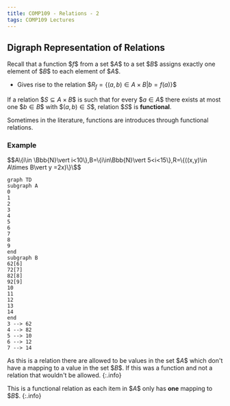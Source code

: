 ```yaml
---
title: COMP109 - Relations - 2
tags: COMP109 Lectures
---
```

## Digraph Representation of Relations

Recall that a function \$$f\$$ from a set \$$A\$$ to a set \$$B\$$ assigns exactly one element of \$$B\$$ to each element of \$$A\$$.

* Gives rise to the relation \$$R_f=\{(a,b)\in A\times B \vert b =f(a)\}\$$

If a relation \$$S\subseteq A\times B\$$ is such that for every \$$a\in A\$$ there exists at most one \$$b\in B\$$ with \$$(a,b)\in S\$$, relation \$$S\$$ is **functional**.

Sometimes in the literature, functions are introduces through functional relations.

### Example
\$$A\{i\in \Bbb{N}\vert i<10\},B=\{i\in\Bbb{N}\vert 5<i<15\},R=\{((x,y)\in A\times B\vert y =2x)\}\$$

```mermaid
graph TD
subgraph A
0
1
2
3
4
5
6
7
8
9
end
subgraph B
62[6]
72[7]
82[8]
92[9]
10
11
12
13
14
end
3 --> 62
4 --> 82
5 --> 10
6 --> 12
7 --> 14

```

As this is a relation there are allowed to be values in the set \$$A\$$ which don't have a mapping to a value in the set \$$B\$$. If this was a function and not a relation that wouldn't be allowed.
{:.info}

This is a functional relation as each item in  \$$A\$$ only has **one** mapping to \$$B\$$.
{:.info}
